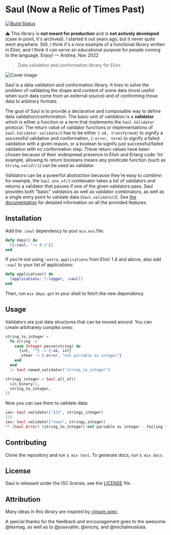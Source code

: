 # Saul (Now a Relic of Times Past)

[![Build Status](https://travis-ci.org/whatyouhide/saul.svg?branch=master)](https://travis-ci.org/whatyouhide/saul)

:warning: This library is **not meant for production** and is **not actively developed** (case in point, it's archived). I started it out years ago, but it never quite went anywhere. Still, I think it's a nice example of a functional library written in Elixir, and I think it can serve an educational purpose for people coming to the language. Enjoy! — Andrea, Nov 2022

> Data validation and conformation library for Elixir.

![Cover image](http://i.imgur.com/9DXjXjA.jpg)

Saul is a data validation and conformation library. It tries to solve the problem of validating the shape and content of some data (most useful when such data come from an external source) and of conforming those data to arbitrary formats.

The goal of Saul is to provide a declarative and composable way to define data validation/conformation. The basic unit of validation is a **validator** which is either a function or a term that implements the `Saul.Validator` protocol. The return value of validator functions or implementations of `Saul.Validator.validate/2` has to be either `{:ok, transformed}` to signify a successful validation and conformation, `{:error, term}` to signify a failed validation with a given reason, or a boolean to signify just successful/failed validation with no conformation step. These return values have been chosen because of their widespread presence in Elixir and Erlang code: for example, allowing to return booleans means any predicate function (such as `String.valid?/1`) can be used as validator.

Validators can be a powerful abstraction because they're easy to *combine*: for example, the `Saul.one_of/1` combinator takes a list of validators and returns a validator that passes if one of the given validators pass. Saul provides both "basic" validators as well as validator combinators, as well as a single entry point to validate data (`Saul.validate/2`). See [the documentation][documentation] for detailed information on all the provided features.

## Installation

Add the `:saul` dependency to your `mix.exs` file:

```elixir
defp deps() do
  [{:saul, "~> 0.1"}]
end
```

If you're not using `:extra_applications` from Elixir 1.4 and above, also add `:saul` to your list of applications:

```elixir
defp application() do
  [applications: [:logger, :saul]]
end
```

Then, run `mix deps.get` in your shell to fetch the new dependency.

## Usage

Validators are just data structures that can be moved around. You can create arbitrarely complex ones:

```elixir
string_to_integer =
  fn string ->
    case Integer.parse(string) do
      {int, ""} -> {:ok, int}
      _other -> {:error, "not parsable as integer"}
    end
  end
  |> Saul.named_validator("string_to_integer")

stringy_integer = Saul.all_of([
  &is_binary/1,
  string_to_integer,
])
```

Now you can use them to validate data:

```elixir
iex> Saul.validate!("123", stringy_integer)
123
iex> Saul.validate!("nope", stringy_integer)
** (Saul.Error) (string_to_integer) not parsable as integer - failing term: "nope"
```

## Contributing

Clone the repository and run `$ mix test`. To generate docs, run `$ mix docs`.

## License

Saul is released under the ISC license, see the [LICENSE](LICENSE) file.

## Attribution

Many ideas in this library are inspired by [clojure.spec][clojure-spec].

A special thanks for the feedback and encouragement goes to the awesome @lexmag, as well as to @josevalim, @ericmj, and @michalmuskala.


[documentation]: https://hexdocs.pm/saul
[clojure-spec]: https://clojure.org/about/spec
